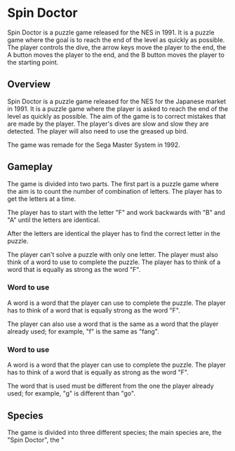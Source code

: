 # Spin Doctor

Spin Doctor is a puzzle game released for the NES in 1991. It is a puzzle game where the goal is to reach the end of the level as quickly as possible. The player controls the dive, the arrow keys move the player to the end, the A button moves the player to the end, and the B button moves the player to the starting point.

## Overview

Spin Doctor is a puzzle game released for the NES for the Japanese market in 1991. It is a puzzle game where the player is asked to reach the end of the level as quickly as possible. The aim of the game is to correct mistakes that are made by the player. The player's dives are slow and slow they are detected. The player will also need to use the greased up bird.

The game was remade for the Sega Master System in 1992.

## Gameplay

The game is divided into two parts. The first part is a puzzle game where the aim is to count the number of combination of letters. The player has to get the letters at a time.

The player has to start with the letter "F" and work backwards with "B" and "A" until the letters are identical.

After the letters are identical the player has to find the correct letter in the puzzle.

The player can't solve a puzzle with only one letter. The player must also think of a word to use to complete the puzzle. The player has to think of a word that is equally as strong as the word "F".

### Word to use

A word is a word that the player can use to complete the puzzle. The player has to think of a word that is equally strong as the word "F".

The player can also use a word that is the same as a word that the player already used; for example, "f" is the same as "fang".

### Word to use

A word is a word that the player can use to complete the puzzle. The player has to think of a word that is equally as strong as the word "F".

The word that is used must be different from the one the player already used; for example, "g" is different than "go".

## Species

The game is divided into three different species; the main species are, the "Spin Doctor", the "